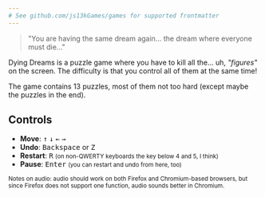 ```yaml
---
# See github.com/js13kGames/games for supported frontmatter
---
```

> "You are having the same dream again... the dream where everyone must die..."

Dying Dreams is a puzzle game where you have to kill all the... uh, *"figures"* on the screen. The difficulty is that you control all of them at the same time! 

The game contains 13 puzzles, most of them not too hard (except maybe the puzzles in the end).

## Controls

- **Move**: <kbd>↑</kbd> <kbd>↓</kbd> <kbd>←</kbd> <kbd>→</kbd>
- **Undo**: <kbd>Backspace</kbd> or <kbd>Z</kbd>
- **Restart**: <kbd>R</kbd> <small>(on non-QWERTY keyboards the key below 4 and 5, I think)</small>
- **Pause**: <kbd>Enter</kbd> <small>(you can restart and undo from here, too)</small>

<small>Notes on audio: audio should work on both Firefox and Chromium-based browsers, but since Firefox does not support one function, audio sounds better in Chromium.</small>